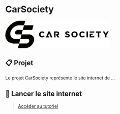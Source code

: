 # CarSociety

<div>
  <img src="img/CarSocietyGitHubBanner.png" style="width: 65%;">
</div>

## 📋 Projet

Le projet CarSociety représente le site internet de ...

## 🚀 Lancer le site internet
> [Accéder au tutoriel](docs/run_website.md)
